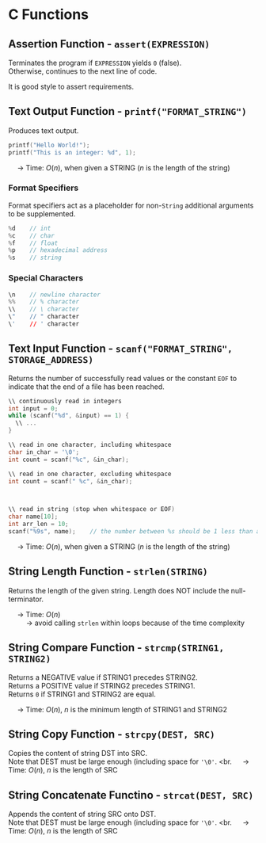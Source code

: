 # C Functions

## Assertion Function - `assert(EXPRESSION)`
Terminates the program if `EXPRESSION` yields `0` (false). <br>
Otherwise, continues to the next line of code. <br>

It is good style to assert requirements. 

## Text Output Function - `printf("FORMAT_STRING")`
Produces text output. 
```C
printf("Hello World!");
printf("This is an integer: %d", 1);

```
&emsp; → Time: $O(n)$, when given a STRING ($n$ is the length of the string)

### Format Specifiers
Format specifiers act as a placeholder for non-`String` additional arguments to be supplemented. 
```C
%d    // int
%c    // char
%f    // float
%p    // hexadecimal address
%s    // string

```

### Special Characters
```C
\n    // newline character
%%    // % character
\\    // \ character
\"    // " character
\'    // ' character

```

## Text Input Function - `scanf("FORMAT_STRING", STORAGE_ADDRESS)`
Returns the number of successfully read values or the constant `EOF` to indicate that the end of a file has been reached. 
```C
\\ continuously read in integers
int input = 0;
while (scanf("%d", &input) == 1) {
  \\ ...
}

\\ read in one character, including whitespace
char in_char = '\0';
int count = scanf("%c", &in_char);

\\ read in one character, excluding whitespace
int count = scanf(" %c", &in_char);



\\ read in string (stop when whitespace or EOF)
char name[10];
int arr_len = 10;
scanf("%9s", name);    // the number between %s should be 1 less than arr_len - 1 (save a space for '\0')

```
&emsp; → Time: $O(n)$, when given a STRING ($n$ is the length of the string)

## String Length Function - `strlen(STRING)`
Returns the length of the given string. Length does NOT include the null-terminator. <br>

&emsp; → Time: $O(n)$ <br>
&emsp; &emsp; → avoid calling `strlen` within loops because of the time complexity


## String Compare Function - `strcmp(STRING1, STRING2)`
Returns a NEGATIVE value if STRING1 precedes STRING2. <br>
Returns a POSITIVE value if STRING2 precedes STRING1. <br>
Returns `0` if STRING1 and STRING2 are equal.

&emsp; → Time: $O(n)$, $n$ is the minimum length of STRING1 and STRING2

## String Copy Function - `strcpy(DEST, SRC)`
Copies the content of string DST into SRC. <br>
Note that DEST must be large enough (including space for `'\0'`. <br.
&emsp; → Time: $O(n)$, $n$ is the length of SRC

## String Concatenate Functino - `strcat(DEST, SRC)`
Appends the content of string SRC onto DST. <br>
Note that DEST must be large enough (including space for `'\0'`. <br.
&emsp; → Time: $O(n)$, $n$ is the length of SRC













